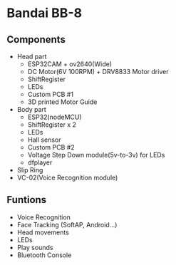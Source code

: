 # Bandai BB-8

## Components

- Head part
  - ESP32CAM + ov2640(Wide)
  - DC Motor(6V 100RPM) + DRV8833 Motor driver
  - ShiftRegister
  - LEDs
  - Custom PCB #1
  - 3D printed Motor Guide
- Body part
  - ESP32(nodeMCU) 
  - ShiftRegister x 2
  - LEDs
  - Hall sensor
  - Custom PCB #2
  - Voltage Step Down module(5v-to-3v) for LEDs
  - dfplayer
- Slip Ring
- VC-02(Voice Recognition module)

## Funtions

- Voice Recognition
- Face Tracking (SoftAP, Android...)
- Head movements
- LEDs
- Play sounds
- Bluetooth Console
